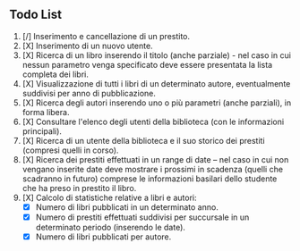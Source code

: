 ## Todo List

1. [/] Inserimento e cancellazione di un prestito.
2. [X] Inserimento di un nuovo utente.
3. [X] Ricerca di un libro inserendo il titolo (anche parziale) - nel caso in cui nessun parametro venga specificato deve essere presentata la lista completa dei libri.
4. [X] Visualizzazione di tutti i libri di un determinato autore, eventualmente suddivisi per anno di pubblicazione.
5. [X] Ricerca degli autori inserendo uno o più parametri (anche parziali), in forma libera.
6. [X] Consultare l'elenco degli utenti della biblioteca (con le informazioni principali).
7. [X] Ricerca di un utente della biblioteca e il suo storico dei prestiti (compresi quelli in corso).
8. [X] Ricerca dei prestiti effettuati in un range di date – nel caso in cui non vengano inserite date deve mostrare i prossimi in scadenza (quelli che scadranno in futuro) comprese le informazioni basilari dello studente che ha preso in prestito il libro.
9. [X] Calcolo di statistiche relative a libri e autori:
    - [X] Numero di libri pubblicati in un determinato anno.
    - [X] Numero di prestiti effettuati suddivisi per succursale in un determinato periodo (inserendo le date).
    - [X] Numero di libri pubblicati per autore. 
